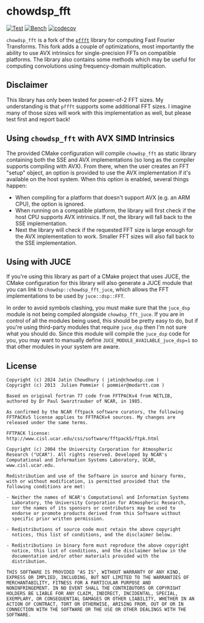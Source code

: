 # chowdsp_fft

[![Test](https://github.com/Chowdhury-DSP/chowdsp_fft/actions/workflows/test.yml/badge.svg)](https://github.com/Chowdhury-DSP/chowdsp_fft/actions/workflows/test.yml)
[![Bench](https://github.com/Chowdhury-DSP/chowdsp_fft/actions/workflows/bench.yml/badge.svg)](https://github.com/Chowdhury-DSP/chowdsp_fft/actions/workflows/bench.yml)
[![codecov](https://codecov.io/gh/Chowdhury-DSP/chowdsp_fft/graph/badge.svg?token=A5BJ6CS859)](https://codecov.io/gh/Chowdhury-DSP/chowdsp_fft)

`chowdsp_fft` is a fork of the [`pffft`](https://bitbucket.org/jpommier/pffft/src/master/)
library for computing Fast Fourier Transforms. This fork adds a couple
of optimizations, most importantly the ability to use AVX intrinsics
for single-precision FFTs on compatible platforms. The library also
contains some methods which may be useful for computing convolutions
using frequency-domain multiplication.

## Disclaimer

This library has only been tested for power-of-2 FFT sizes.
My understanding is that `pffft` supports some additional FFT
sizes. I imagine many of those sizes will work with this
implementation as well, but please test first and report back!

## Using `chowdsp_fft` with AVX SIMD Intrinsics

The provided CMake configuration will compile `chowdsp_fft` as static
library containing both the SSE and AVX implementations (so long as
the compiler supports compiling with AVX). From there, when the
user creates an FFT "setup" object, an option is provided to use
the AVX implementation if it's available on the host system. When
this option is enabled, several things happen:
- When compiling for a platform that doesn't support AVX (e.g. an ARM CPU), the option is ignored.
- When running on a compatible platform, the library will first check if the host CPU supports AVX intrinsics. If not, the library will fall back to the SSE implementation.
- Next the library will check if the requested FFT size is large enough for the AVX implementation to work. Smaller FFT sizes will also fall back to the SSE implementation.

## Using with JUCE

If you're using this library as part of a CMake project that
uses JUCE, the CMake configuration for this library will also
generate a JUCE module that you can link to `chowdsp::chowdsp_fft_juce`,
which allows the FFT implementations to be used by `juce::dsp::FFT`.

In order to avoid symbols clashing, you must make sure that the
`juce_dsp` module is not being compiled alongside `chowdsp_fft_juce`.
If you are in control of all the modules being used, this should be
pretty easy to do, but if you're using third-party modules that require
`juce_dsp` then I'm not sure what you should do. Since this module will
compile the `juce_dsp` code for you, you may want to manually define
`JUCE_MODULE_AVAILABLE_juce_dsp=1` so that other modules in your system
are aware.

## License

```
Copyright (c) 2024 Jatin Chowdhury ( jatin@chowdsp.com )
Copyright (c) 2013  Julien Pommier ( pommier@modartt.com )

Based on original fortran 77 code from FFTPACKv4 from NETLIB,
authored by Dr Paul Swarztrauber of NCAR, in 1985.

As confirmed by the NCAR fftpack software curators, the following
FFTPACKv5 license applies to FFTPACKv4 sources. My changes are
released under the same terms.

FFTPACK license:
http://www.cisl.ucar.edu/css/software/fftpack5/ftpk.html

Copyright (c) 2004 the University Corporation for Atmospheric
Research ("UCAR"). All rights reserved. Developed by NCAR's
Computational and Information Systems Laboratory, UCAR,
www.cisl.ucar.edu.

Redistribution and use of the Software in source and binary forms,
with or without modification, is permitted provided that the
following conditions are met:

- Neither the names of NCAR's Computational and Information Systems
  Laboratory, the University Corporation for Atmospheric Research,
  nor the names of its sponsors or contributors may be used to
  endorse or promote products derived from this Software without
  specific prior written permission.  

- Redistributions of source code must retain the above copyright
  notices, this list of conditions, and the disclaimer below.

- Redistributions in binary form must reproduce the above copyright
  notice, this list of conditions, and the disclaimer below in the
  documentation and/or other materials provided with the
  distribution.

THIS SOFTWARE IS PROVIDED "AS IS", WITHOUT WARRANTY OF ANY KIND,
EXPRESS OR IMPLIED, INCLUDING, BUT NOT LIMITED TO THE WARRANTIES OF
MERCHANTABILITY, FITNESS FOR A PARTICULAR PURPOSE AND
NONINFRINGEMENT. IN NO EVENT SHALL THE CONTRIBUTORS OR COPYRIGHT
HOLDERS BE LIABLE FOR ANY CLAIM, INDIRECT, INCIDENTAL, SPECIAL,
EXEMPLARY, OR CONSEQUENTIAL DAMAGES OR OTHER LIABILITY, WHETHER IN AN
ACTION OF CONTRACT, TORT OR OTHERWISE, ARISING FROM, OUT OF OR IN
CONNECTION WITH THE SOFTWARE OR THE USE OR OTHER DEALINGS WITH THE
SOFTWARE.
```
